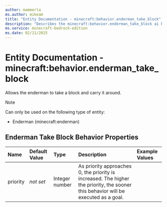 ```yaml
---
author: mammerla
ms.author: mikeam
title: "Entity Documentation - minecraft:behavior.enderman_take_block"
description: "Describes the minecraft:behavior.enderman_take_block ai behavior component"
ms.service: minecraft-bedrock-edition
ms.date: 02/11/2025 
---
```


# Entity Documentation - minecraft:behavior.enderman_take_block

Allows the enderman to take a block and carry it around.

> [!Note]
> Can only be used on the following type of entity:
> 
> * Enderman (minecraft:enderman)
> 

## Enderman Take Block Behavior Properties

|Name       |Default Value |Type |Description |Example Values |
|:----------|:-------------|:----|:-----------|:------------- |
| priority | *not set* | Integer number | As priority approaches 0, the priority is increased. The higher the priority, the sooner this behavior will be executed as a goal. |  | 